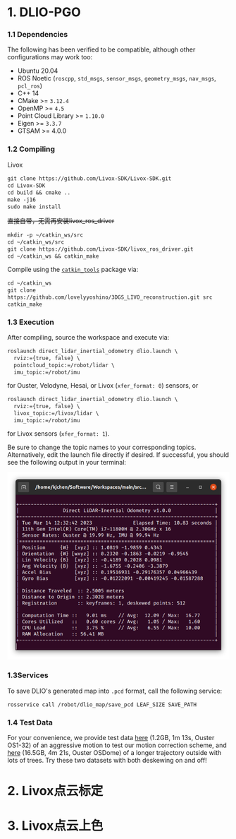 # 1. DLIO-PGO

### 1.1 Dependencies



The following has been verified to be compatible, although other configurations may work too:

- Ubuntu 20.04
- ROS Noetic (`roscpp`, `std_msgs`, `sensor_msgs`, `geometry_msgs`, `nav_msgs`, `pcl_ros`)
- C++ 14
- CMake >= `3.12.4`
- OpenMP >= `4.5`
- Point Cloud Library >= `1.10.0`
- Eigen >= `3.3.7`
- GTSAM >= 4.0.0

### 1.2 Compiling



Livox

```
git clone https://github.com/Livox-SDK/Livox-SDK.git
cd Livox-SDK
cd build && cmake ..
make -j16
sudo make install
```



~~直接自带，无需再安装livox_ros_driver~~

```
mkdir -p ~/catkin_ws/src
cd ~/catkin_ws/src
git clone https://github.com/Livox-SDK/livox_ros_driver.git
cd ~/catkin_ws && catkin_make
```



Compile using the [`catkin_tools`](https://catkin-tools.readthedocs.io/en/latest/) package via:

```
cd ~/catkin_ws 
git clone https://github.com/lovelyyoshino/3DGS_LIVO_reconstruction.git src
catkin_make
```



### 1.3 Execution



After compiling, source the workspace and execute via:

```
roslaunch direct_lidar_inertial_odometry dlio.launch \
  rviz:={true, false} \
  pointcloud_topic:=/robot/lidar \
  imu_topic:=/robot/imu
```



for Ouster, Velodyne, Hesai, or Livox (`xfer_format: 0`) sensors, or

```
roslaunch direct_lidar_inertial_odometry dlio.launch \
  rviz:={true, false} \
  livox_topic:=/livox/lidar \
  imu_topic:=/robot/imu
```



for Livox sensors (`xfer_format: 1`).

Be sure to change the topic names to your corresponding topics. Alternatively, edit the launch file directly if desired. If successful, you should see the following output in your terminal:

[![drawing](terminal.png)]()

### 1.3Services



To save DLIO's generated map into `.pcd` format, call the following service:

```
rosservice call /robot/dlio_map/save_pcd LEAF_SIZE SAVE_PATH
```



### 1.4 Test Data

For your convenience, we provide test data [here](https://drive.proton.me/urls/Z83QCWKZWW#bMIqDh02AJZZ) (1.2GB, 1m 13s, Ouster OS1-32) of an aggressive motion to test our motion correction scheme, and [here](https://drive.proton.me/urls/7NQSK9DXJ0#gZ9yjGNrDBgG) (16.5GB, 4m 21s, Ouster OSDome) of a longer trajectory outside with lots of trees. Try these two datasets with both deskewing on and off!



# 2. Livox点云标定



# 3. Livox点云上色

